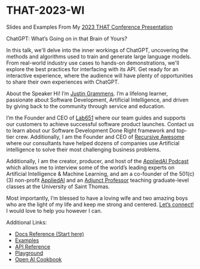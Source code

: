 # THAT-2023-WI

Slides and Examples From My [2023 THAT Conference Presentation](https://that.us/activities/zcX9EJUekvPIrV0osvSf/)

ChatGPT: What’s Going on in that Brain of Yours?

In this talk, we'll delve into the inner workings of ChatGPT, uncovering the methods and algorithms used to train and generate large language models. From real-world industry use cases to hands-on demonstrations, we'll explore the best practices for interfacing with its API. Get ready for an interactive experience, where the audience will have plenty of opportunities to share their own experiences with ChatGPT.

About the Speaker
Hi! I’m [Justin Grammens](https://justingrammens.com). I’m a lifelong learner, passionate about Software Development, Artificial Intelligence, and driven by giving back to the community through service and education. 
 
I’m the Founder and CEO of [Lab651](https://lab651.com) where our team guides and supports our customers to achieve successful software product launches. Contact us to learn about our Software Development Done Right framework and top-tier crew. Additionally, I am the Founder and CEO of [Recursive Awesome](https://recursiveawesome.com) where our consultants have helped dozens of companies use Artificial intelligence to solve their most challenging business problems.
 
Additionally, I am the creator, producer, and host of the [AppliedAI Podcast](https://podcast.appliedai.mn) which allows me to interview some of the world’s leading experts on Artificial Intelligence & Machine Learning, and am a co-founder of the 501(c)(3) non-profit [AppliedAI](https://appliedai.mn) and an [Adjunct Professor](https://software.stthomas.edu/about/faculty-staff/biography/justin-grammens/) teaching graduate-level classes at the University of Saint Thomas.
 
Most importantly, I’m blessed to have a loving wife and two amazing boys who are the light of my life and keep me strong and centered. [Let’s connect!](https://justingrammens.com) I would love to help you however I can.

Additional Links:

* [Docs Reference (Start here)](https://platform.openai.com/docs/introduction)
* [Examples](https://platform.openai.com/examples)
* [API Reference](https://platform.openai.com/docs/api-reference)
* [Playground](https://platform.openai.com/playground)
* [Open AI Cookbook](https://github.com/openai/openai-cookbook)

